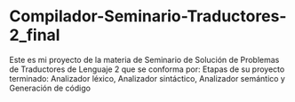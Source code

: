 # Compilador-Seminario-Traductores-2_final
Este es mi proyecto de la materia de Seminario de Solución de Problemas de Traductores de Lenguaje 2 que se conforma por: Etapas de su proyecto terminado: Analizador léxico, Analizador sintáctico, Analizador semántico y Generación de código
